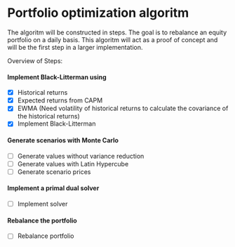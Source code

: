 # Portfolio optimization algoritm
The algoritm will be constructed in steps. The goal is to rebalance an equity portfolio on a daily basis.
This algoritm will act as a proof of concept and will be the first step in a larger implementation.

Overview of Steps:
#### Implement Black-Litterman using 
- [x] Historical returns 
- [x] Expected returns from CAPM
- [x] EWMA (Need volatility of historical returns to calculate the covariance of the historical returns)
- [x] Implement Black-Litterman

#### Generate scenarios with Monte Carlo 
- [ ] Generate values without variance reduction
- [ ] Generate values with Latin Hypercube
- [ ] Generate scenario prices

#### Implement a primal dual solver
- [ ] Implement solver

#### Rebalance the portfolio
- [ ] Rebalance portfolio
